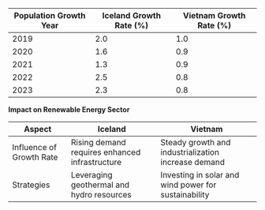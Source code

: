 
| Population Growth Year | Iceland Growth Rate (%) | Vietnam Growth Rate (%) |
|-------------------------|-------------------------|--------------------------|
| 2019                   | 2.0                     | 1.0                      |
| 2020                   | 1.6                     | 0.9                      |
| 2021                   | 1.3                     | 0.9                      |
| 2022                   | 2.5                     | 0.8                      |
| 2023                   | 2.3                     | 0.8                      |

**Impact on Renewable Energy Sector**

| Aspect                  | Iceland                                         | Vietnam                                             |
|--------------------------|------------------------------------------------|----------------------------------------------------|
| Influence of Growth Rate | Rising demand requires enhanced infrastructure | Steady growth and industrialization increase demand|
| Strategies               | Leveraging geothermal and hydro resources      | Investing in solar and wind power for sustainability|
